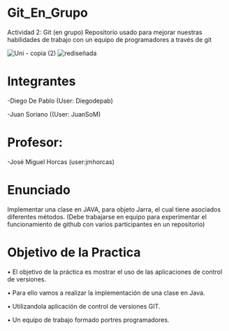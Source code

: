 # Git_En_Grupo

Actividad 2: Git (en grupo) Repositorio usado para mejorar nuestras habilidades de trabajo con un equipo de programadores a través de git

<p align="center">
  
![Uni - copia (2)](https://github.com/Leonard0black/A/assets/152276929/a999950b-42bd-4e18-abd5-103cb64429b8)         ![rediseñada](https://github.com/Leonard0black/A/assets/152276929/9cc84bff-0d25-4cbf-a374-0b4816eeadc3)

# Integrantes
-Diego De Pablo (User: Diegodepab)

-Juan Soriano ((User: JuanSoM) 

# Profesor: 
-José Miguel Horcas (user:jmhorcas)

# Enunciado
Implementar	una	clase	en	JAVA,	para	objeto Jarra,	el	cual	tiene	asociados	diferentes métodos. (Debe trabajarse en equipo para experimentar el funcionamiento de github con varios participantes en un repositorio)

# Objetivo	de	la	Practica
• El objetivo de la práctica es mostrar el uso de las aplicaciones de control de versiones.

• Para ello vamos a realizar la implementación de una clase en Java.

• Utilizandola aplicación de control de versiones GIT.

• Un equipo de trabajo formado portres programadores.
